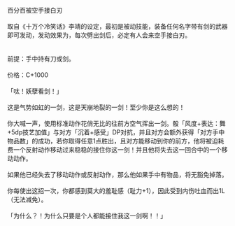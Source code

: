 <title>百分百被空手接白刃</title>
<meta name="GENERATOR" content="WinCHM">
<meta http-equiv="Content-Type" content="text/html; charset=gb2312">
<br>百分百被空手接白刃
<br>
<br>取自《十万个冷笑话》李靖的设定，最初是被动技能，装备任何名字带有剑的武器即可发动，发动效果为，每次劈出剑后，必定有人会来空手接白刃。
<br>
<br>
<br>前提：手中持有刀或剑。
<br>
<br>价格：C+1000
<br>
<br>「呔！妖孽看剑！」
<br>
<br>这是气势如虹的一剑，这是天崩地裂的一剑！至少你是这么想的！
<br>
<br>你大喊一声，使用标准动作花俏无比的往前方空气挥出一剑。骰「风度+表达：舞+5dp技艺加值」与对方「沉着+感受」DP对抗，并且对方会额外获得「对方手中物品数」的成功，若你取得任意1点胜出，且对方能移动到你的前方，他将被迫耗费一个反射动作移动过来稳稳的接住你这一剑！并且他将失去这一回合中的一个移动动作。
<br>
<br>如果他已经失去了移动动作或反射动作，那么他如果手中有物品，将无豁免掉落。
<br>
<br>你每使出这招一次，你都感到莫大的羞耻感（耻力+1），因此受到内伤吐血而出1L（无法减免）。
<br>
<br>「为什么？！为什么只要是个人都能接住我这一剑啊！！」
<br>
<br>